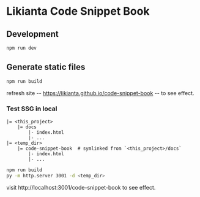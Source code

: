 # Likianta Code Snippet Book

## Development

```sh
npm run dev
```

## Generate static files

```sh
npm run build
```

refresh site -- https://likianta.github.io/code-snippet-book -- to see effect.

### Test SSG in local

```
|= <this_project>
    |= docs
        |- index.html
        |- ...
|= <temp_dir>
    |= code-snippet-book  # symlinked from `<this_project>/docs`
        |- index.html
        |- ...
```

```sh
npm run build
py -m http.server 3001 -d <temp_dir>
```

visit http://localhost:3001/code-snippet-book to see effect.
